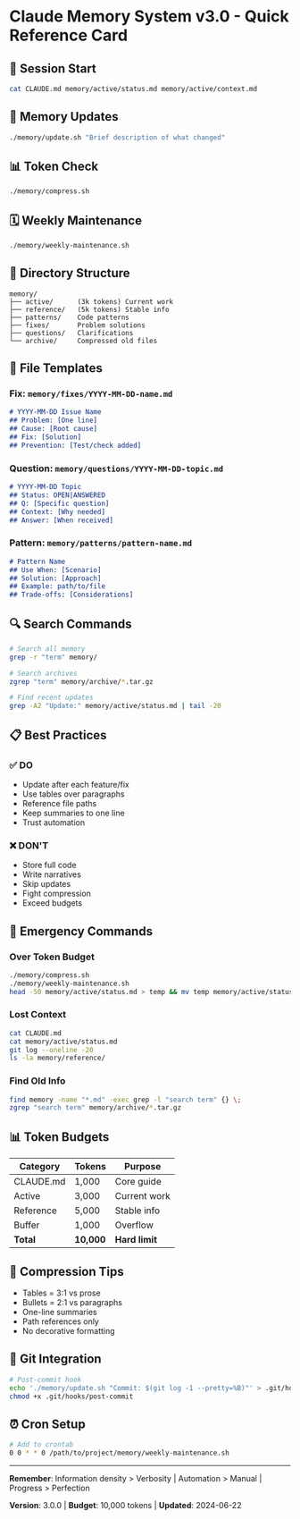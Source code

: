 # Claude Memory System v3.0 - Quick Reference Card

## 🚀 Session Start
```bash
cat CLAUDE.md memory/active/status.md memory/active/context.md
```

## 💾 Memory Updates
```bash
./memory/update.sh "Brief description of what changed"
```

## 📊 Token Check
```bash
./memory/compress.sh
```

## 🗓 Weekly Maintenance
```bash
./memory/weekly-maintenance.sh
```

## 📁 Directory Structure
```
memory/
├── active/      (3k tokens) Current work
├── reference/   (5k tokens) Stable info
├── patterns/    Code patterns
├── fixes/       Problem solutions
├── questions/   Clarifications
└── archive/     Compressed old files
```

## 📝 File Templates

### Fix: `memory/fixes/YYYY-MM-DD-name.md`
```markdown
# YYYY-MM-DD Issue Name
## Problem: [One line]
## Cause: [Root cause]
## Fix: [Solution]
## Prevention: [Test/check added]
```

### Question: `memory/questions/YYYY-MM-DD-topic.md`
```markdown
# YYYY-MM-DD Topic
## Status: OPEN|ANSWERED
## Q: [Specific question]
## Context: [Why needed]
## Answer: [When received]
```

### Pattern: `memory/patterns/pattern-name.md`
```markdown
# Pattern Name
## Use When: [Scenario]
## Solution: [Approach]
## Example: path/to/file
## Trade-offs: [Considerations]
```

## 🔍 Search Commands
```bash
# Search all memory
grep -r "term" memory/

# Search archives
zgrep "term" memory/archive/*.tar.gz

# Find recent updates
grep -A2 "Update:" memory/active/status.md | tail -20
```

## 📋 Best Practices

### ✅ DO
- Update after each feature/fix
- Use tables over paragraphs
- Reference file paths
- Keep summaries to one line
- Trust automation

### ❌ DON'T
- Store full code
- Write narratives
- Skip updates
- Fight compression
- Exceed budgets

## 🚨 Emergency Commands

### Over Token Budget
```bash
./memory/compress.sh
./memory/weekly-maintenance.sh
head -50 memory/active/status.md > temp && mv temp memory/active/status.md
```

### Lost Context
```bash
cat CLAUDE.md
cat memory/active/status.md
git log --oneline -20
ls -la memory/reference/
```

### Find Old Info
```bash
find memory -name "*.md" -exec grep -l "search term" {} \;
zgrep "search term" memory/archive/*.tar.gz
```

## 📊 Token Budgets
| Category | Tokens | Purpose |
|----------|---------|---------|
| CLAUDE.md | 1,000 | Core guide |
| Active | 3,000 | Current work |
| Reference | 5,000 | Stable info |
| Buffer | 1,000 | Overflow |
| **Total** | **10,000** | **Hard limit** |

## 🎯 Compression Tips
- Tables = 3:1 vs prose
- Bullets = 2:1 vs paragraphs  
- One-line summaries
- Path references only
- No decorative formatting

## 🔄 Git Integration
```bash
# Post-commit hook
echo './memory/update.sh "Commit: $(git log -1 --pretty=%B)"' > .git/hooks/post-commit
chmod +x .git/hooks/post-commit
```

## ⏰ Cron Setup
```bash
# Add to crontab
0 0 * * 0 /path/to/project/memory/weekly-maintenance.sh
```

---

**Remember**: Information density > Verbosity | Automation > Manual | Progress > Perfection

**Version**: 3.0.0 | **Budget**: 10,000 tokens | **Updated**: 2024-06-22
